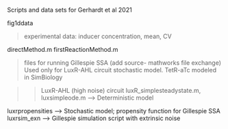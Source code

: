 Scripts and data sets for Gerhardt et al 2021

fig1ddata 

> experimental data: inducer concentration, mean, CV

directMethod.m
firstReactionMethod.m

> files for running Gillespie SSA (add source- mathworks file exchange)
> Used only for LuxR-AHL circuit stochastic model. TetR-aTc modeled in SimBiology

>> LuxR-AHL (high noise) circuit
luxR_simplesteadystate.m, luxsimpleode.m --> Deterministic model 

luxrpropensities --> Stochastic model; propensity function for Gillespie SSA
luxrsim_exn --> Gillespie simulation script with extrinsic noise


